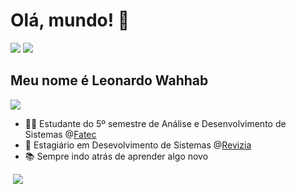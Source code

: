 <h1>Olá, mundo! 👋</h1>
<a href="https://www.linkedin.com/in/leonardo-wahhab"><img src="https://img.shields.io/badge/-LinkedIn-%230077B5?style=for-the-badge&logo=linkedin&logoColor=white"></a> 
<a href="mailto:leonardo.wahhab@gmail.com"><img src="https://img.shields.io/badge/-Gmail-red?style=for-the-badge&logo=gmail&logoColor=white"></a>

<h2>Meu nome é Leonardo Wahhab</h2>

<img src="https://skillicons.dev/icons?i=java,spring,postgres,git,javascript,html,css">

- 👨‍💻 Estudante do 5º semestre de Análise e Desenvolvimento de Sistemas @[Fatec](https://www.fateccarapicuiba.edu.br/)
- 💼 Estagiário em Desevolvimento de Sistemas @[Revizia](https://revizia.com.br/)
- 📚 Sempre indo atrás de aprender algo novo

<div>  
  <img src="https://github-readme-stats.vercel.app/api?username=leodwahhab&show_icons=true&count_private=true&hide_border=true&title_color=191970&icon_color=6A5ACD&text_color=c9d1d9&bg_color=0d1117" alt=""> 
  <img src="https://github-readme-stats.vercel.app/api/top-langs/?username=leodwahhab&layout=compact&hide_border=true&title_color=191970&text_color=DCDCDC&bg_color=0d1117">
</div>

<!--
**leodwahhab/leodwahhab** is a ✨ _special_ ✨ repository because its `README.md` (this file) appears on your GitHub profile.

Here are some ideas to get you started:

- 🔭 I’m currently working on ...
- 🌱 I’m currently learning ...
- 👯 I’m looking to collaborate on ...
- 🤔 I’m looking for help with ...
- 💬 Ask me about ...
- 📫 How to reach me: ...
- 😄 Pronouns: ...
- ⚡ Fun fact: ...
-->
